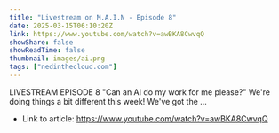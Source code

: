 ```yaml
---
title: "Livestream on M.A.I.N - Episode 8"
date: 2025-03-15T06:10:20Z
link: https://www.youtube.com/watch?v=awBKA8CwvqQ
showShare: false
showReadTime: false
thumbnail: images/ai.png
tags: ["nedinthecloud.com"]
---
```

LIVESTREAM EPISODE 8   "Can an AI do my work for me please?" We're doing things a bit different this week! We've got the ...

- Link to article: https://www.youtube.com/watch?v=awBKA8CwvqQ